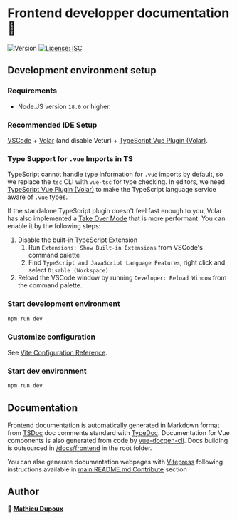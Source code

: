 # Frontend developper documentation👋

![Version](https://img.shields.io/badge/version-0.1.0-blue.svg?cacheSeconds=2592000)
[![License: ISC](https://img.shields.io/badge/License-ISC-yellow.svg)](#)

## Development environment setup

### Requirements

-   Node.JS version `18.0` or higher.

### Recommended IDE Setup

[VSCode](https://code.visualstudio.com/) + [Volar](https://marketplace.visualstudio.com/items?itemName=Vue.volar) (and disable Vetur) + [TypeScript Vue Plugin (Volar)](https://marketplace.visualstudio.com/items?itemName=Vue.vscode-typescript-vue-plugin).

### Type Support for `.vue` Imports in TS

TypeScript cannot handle type information for `.vue` imports by default, so we replace the `tsc` CLI with `vue-tsc` for type checking. In editors, we need [TypeScript Vue Plugin (Volar)](https://marketplace.visualstudio.com/items?itemName=Vue.vscode-typescript-vue-plugin) to make the TypeScript language service aware of `.vue` types.

If the standalone TypeScript plugin doesn't feel fast enough to you, Volar has also implemented a [Take Over Mode](https://github.com/johnsoncodehk/volar/discussions/471#discussioncomment-1361669) that is more performant. You can enable it by the following steps:

1. Disable the built-in TypeScript Extension
    1. Run `Extensions: Show Built-in Extensions` from VSCode's command palette
    2. Find `TypeScript and JavaScript Language Features`, right click and select `Disable (Workspace)`
2. Reload the VSCode window by running `Developer: Reload Window` from the command palette.

### Start development environment

```sh
npm run dev
```

### Customize configuration

See [Vite Configuration Reference](https://vitejs.dev/config/).

### Start dev environment

```sh
npm run dev
```

## Documentation

Frontend documentation is automatically generated in Markdown format from [TSDoc](https://tsdoc.org/) doc comments standard with [TypeDoc](https://typedoc.org/). Documentation for Vue components is also generated from code by [vue-docgen-cli](https://vue-styleguidist.github.io/docs/docgen-cli.html). Docs building is outsourced in [/docs/frontend](/docs/frontend/index.md) in the root folder.

You can alse generate documentation webpages with [Vitepress](https://vitepress.dev) following instructions available in [main README.md Contribute](/README.md#contribute) section

## Author

👤 **[Mathieu Dupoux](mailto:mdupoux@bordeaux-inp.fr)**
